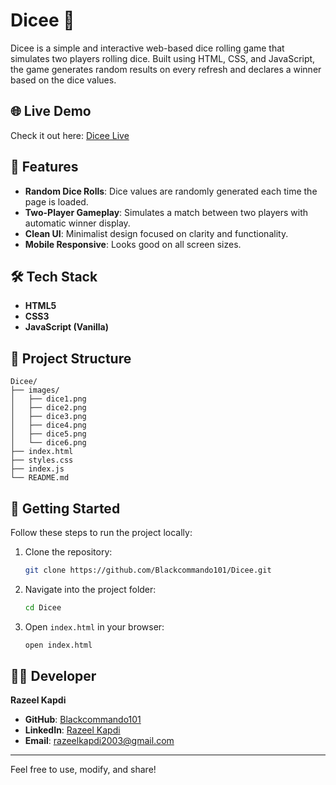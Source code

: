 # Dicee 🎲

Dicee is a simple and interactive web-based dice rolling game that simulates two players rolling dice. Built using HTML, CSS, and JavaScript, the game generates random results on every refresh and declares a winner based on the dice values.

## 🌐 Live Demo

Check it out here: [Dicee Live](https://blackcommando101.github.io/Dicee/)

## 📌 Features

- **Random Dice Rolls**: Dice values are randomly generated each time the page is loaded.
- **Two-Player Gameplay**: Simulates a match between two players with automatic winner display.
- **Clean UI**: Minimalist design focused on clarity and functionality.
- **Mobile Responsive**: Looks good on all screen sizes.

## 🛠️ Tech Stack

- **HTML5**
- **CSS3**
- **JavaScript (Vanilla)**

## 📂 Project Structure

```
Dicee/
├── images/
│   ├── dice1.png
│   ├── dice2.png
│   ├── dice3.png
│   ├── dice4.png
│   ├── dice5.png
│   └── dice6.png
├── index.html
├── styles.css
├── index.js
└── README.md
```

## 🚀 Getting Started

Follow these steps to run the project locally:

1. Clone the repository:
   ```bash
   git clone https://github.com/Blackcommando101/Dicee.git
   ```

2. Navigate into the project folder:
   ```bash
   cd Dicee
   ```

3. Open `index.html` in your browser:
   ```bash
   open index.html
   ```

## 👨‍💻 Developer

**Razeel Kapdi**

- **GitHub**: [Blackcommando101](https://github.com/Blackcommando101)
- **LinkedIn**: [Razeel Kapdi](https://www.linkedin.com/in/razeel-kapdi-698955267/)
- **Email**: razeelkapdi2003@gmail.com

---

Feel free to use, modify, and share!
